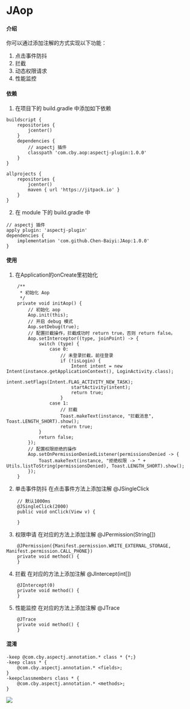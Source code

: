 # JAop

#### 介绍
你可以通过添加注解的方式实现以下功能：
1. 点击事件防抖
2. 拦截
3. 动态权限请求
4. 性能监控

#### 依赖

1. 在项目下的 build.gradle 中添加如下依赖
```
buildscript {
    repositories {
        jcenter()
    }
    dependencies {
        // aspectj 插件
        classpath 'com.cby.aop:aspectj-plugin:1.0.0'
    }
}

allprojects {
    repositories {
        jcenter()
        maven { url 'https://jitpack.io' }
    }
}	
```
2. 在 module 下的 build.gradle 中
```
// aspectj 插件
apply plugin: 'aspectj-plugin'
dependencies {
    implementation 'com.github.Chen-Baiyi:JAop:1.0.0'
}
```

#### 使用

1. 在Application的onCreate里初始化
```
    /**
     * 初始化 Aop
     */
    private void initAop() {
        // 初始化 aop
        Aop.init(this);
        // 开启 debug 模式
        Aop.setDebug(true);
        // 配置拦截操作，拦截成功时 return true，否则 return false。
        Aop.setInterceptor((type, joinPoint) -> {
            switch (type) {
                case 0:
                    // 未登录拦截，前往登录
                    if (!isLogin) {
                        Intent intent = new Intent(instance.getApplicationContext(), LoginActivity.class);
                        intent.setFlags(Intent.FLAG_ACTIVITY_NEW_TASK);
                        startActivity(intent);
                        return true;
                    }
                case 1:
                    // 拦截
                    Toast.makeText(instance, "拦截消息", Toast.LENGTH_SHORT).show();
                    return true;
            }
            return false;
        });
        // 配置权限拒绝的操作
        Aop.setOnPermissionDeniedListener(permissionsDenied -> {
            Toast.makeText(instance, "拒绝权限 -> " + Utils.listToString(permissionsDenied), Toast.LENGTH_SHORT).show();
        });
    }
```
2. 单击事件防抖
在点击事件方法上添加注解 @JSingleClick
```
    // 默认1000ms
    @JSingleClick(2000)
    public void onClick(View v) {
        
    }
```
3. 权限申请
在对应的方法上添加注解 @JPermission(String[])
```
    @JPermission({Manifest.permission.WRITE_EXTERNAL_STORAGE, Manifest.permission.CALL_PHONE})
    private void method() {
    }
```
4. 拦截
在对应的方法上添加注解 @JIntercept(int[])
```
    @JIntercept(0)
    private void method() {
    }
```
5. 性能监控
在对应的方法上添加注解 @JTrace
```
    @JTrace
    private void method() {
    }
```

#### 混淆
```
-keep @com.cby.aspectj.annotation.* class * {*;}
-keep class * {
    @com.cby.aspectj.annotation.* <fields>;
}
-keepclassmembers class * {
    @com.cby.aspectj.annotation.* <methods>;
}
```

[![](https://jitpack.io/v/Chen-Baiyi/JAop.svg)](https://jitpack.io/#Chen-Baiyi/JAop)
